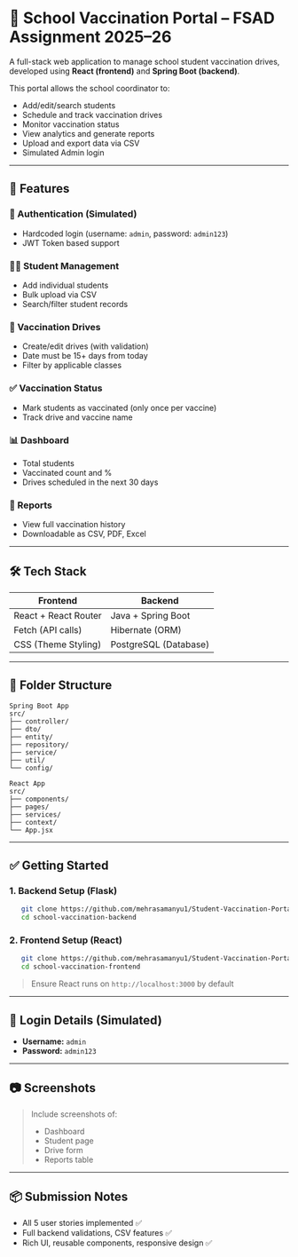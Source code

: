 # 📘 School Vaccination Portal – FSAD Assignment 2025–26

A full-stack web application to manage school student vaccination drives, developed using **React (frontend)** and **Spring Boot (backend)**.

This portal allows the school coordinator to:
- Add/edit/search students
- Schedule and track vaccination drives
- Monitor vaccination status
- View analytics and generate reports
- Upload and export data via CSV
- Simulated Admin login 
---

## 🚀 Features

### 🔐 Authentication (Simulated)
- Hardcoded login (username: `admin`, password: `admin123`)
- JWT Token based support

### 👩‍🎓 Student Management
- Add individual students
- Bulk upload via CSV
- Search/filter student records

### 💉 Vaccination Drives
- Create/edit drives (with validation)
- Date must be 15+ days from today
- Filter by applicable classes

### ✅ Vaccination Status
- Mark students as vaccinated (only once per vaccine)
- Track drive and vaccine name

### 📊 Dashboard
- Total students
- Vaccinated count and %
- Drives scheduled in the next 30 days

### 📄 Reports
- View full vaccination history
- Downloadable as CSV, PDF, Excel

---

## 🛠️ Tech Stack

| Frontend               | Backend              |
|------------------------|----------------------|
| React + React Router   | Java + Spring Boot   |
| Fetch (API calls)      | Hibernate (ORM)      |
| CSS (Theme Styling)    | PostgreSQL (Database)|

---

## 📁 Folder Structure

```
Spring Boot App
src/
├── controller/
├── dto/
├── entity/
├── repository/
├── service/
├── util/
└── config/

React App
src/
├── components/
├── pages/
├── services/
├── context/
└── App.jsx

```

---

## ✅ Getting Started

### 1. Backend Setup (Flask)
```bash
   git clone https://github.com/mehrasamanyu1/Student-Vaccination-Portal-Backend.git
   cd school-vaccination-backend
```

### 2. Frontend Setup (React)
```bash
   git clone https://github.com/mehrasamanyu1/Student-Vaccination-Portal-Frontend.git
   cd school-vaccination-frontend
```

> Ensure React runs on `http://localhost:3000` by default

---

## 👤 Login Details (Simulated)
- **Username:** `admin`
- **Password:** `admin123`

---

## 📷 Screenshots

> Include screenshots of:
> - Dashboard
> - Student page
> - Drive form
> - Reports table

---

## 📦 Submission Notes
- All 5 user stories implemented ✅
- Full backend validations, CSV features ✅
- Rich UI, reusable components, responsive design ✅
